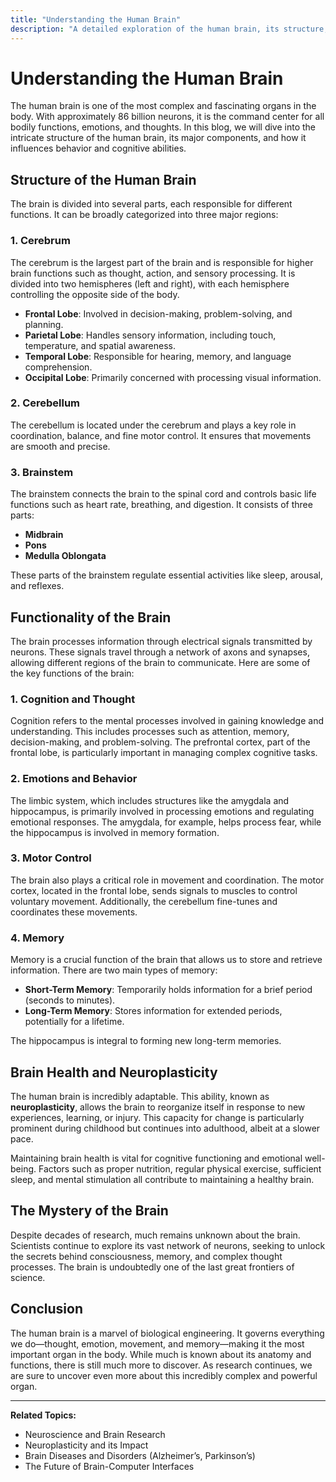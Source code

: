```yaml
---
title: "Understanding the Human Brain"
description: "A detailed exploration of the human brain, its structure, functions, and how it influences our behavior, emotions, and cognitive abilities."
---
```


# Understanding the Human Brain

The human brain is one of the most complex and fascinating organs in the body. With approximately 86 billion neurons, it is the command center for all bodily functions, emotions, and thoughts. In this blog, we will dive into the intricate structure of the human brain, its major components, and how it influences behavior and cognitive abilities.

## Structure of the Human Brain

The brain is divided into several parts, each responsible for different functions. It can be broadly categorized into three major regions:

### 1. **Cerebrum**
The cerebrum is the largest part of the brain and is responsible for higher brain functions such as thought, action, and sensory processing. It is divided into two hemispheres (left and right), with each hemisphere controlling the opposite side of the body.

- **Frontal Lobe**: Involved in decision-making, problem-solving, and planning.
- **Parietal Lobe**: Handles sensory information, including touch, temperature, and spatial awareness.
- **Temporal Lobe**: Responsible for hearing, memory, and language comprehension.
- **Occipital Lobe**: Primarily concerned with processing visual information.

### 2. **Cerebellum**
The cerebellum is located under the cerebrum and plays a key role in coordination, balance, and fine motor control. It ensures that movements are smooth and precise.

### 3. **Brainstem**
The brainstem connects the brain to the spinal cord and controls basic life functions such as heart rate, breathing, and digestion. It consists of three parts:
- **Midbrain**
- **Pons**
- **Medulla Oblongata**

These parts of the brainstem regulate essential activities like sleep, arousal, and reflexes.

## Functionality of the Brain

The brain processes information through electrical signals transmitted by neurons. These signals travel through a network of axons and synapses, allowing different regions of the brain to communicate. Here are some of the key functions of the brain:

### 1. **Cognition and Thought**
Cognition refers to the mental processes involved in gaining knowledge and understanding. This includes processes such as attention, memory, decision-making, and problem-solving. The prefrontal cortex, part of the frontal lobe, is particularly important in managing complex cognitive tasks.

### 2. **Emotions and Behavior**
The limbic system, which includes structures like the amygdala and hippocampus, is primarily involved in processing emotions and regulating emotional responses. The amygdala, for example, helps process fear, while the hippocampus is involved in memory formation.

### 3. **Motor Control**
The brain also plays a critical role in movement and coordination. The motor cortex, located in the frontal lobe, sends signals to muscles to control voluntary movement. Additionally, the cerebellum fine-tunes and coordinates these movements.

### 4. **Memory**
Memory is a crucial function of the brain that allows us to store and retrieve information. There are two main types of memory:
- **Short-Term Memory**: Temporarily holds information for a brief period (seconds to minutes).
- **Long-Term Memory**: Stores information for extended periods, potentially for a lifetime.

The hippocampus is integral to forming new long-term memories.

## Brain Health and Neuroplasticity

The human brain is incredibly adaptable. This ability, known as **neuroplasticity**, allows the brain to reorganize itself in response to new experiences, learning, or injury. This capacity for change is particularly prominent during childhood but continues into adulthood, albeit at a slower pace.

Maintaining brain health is vital for cognitive functioning and emotional well-being. Factors such as proper nutrition, regular physical exercise, sufficient sleep, and mental stimulation all contribute to maintaining a healthy brain.

## The Mystery of the Brain

Despite decades of research, much remains unknown about the brain. Scientists continue to explore its vast network of neurons, seeking to unlock the secrets behind consciousness, memory, and complex thought processes. The brain is undoubtedly one of the last great frontiers of science.

## Conclusion

The human brain is a marvel of biological engineering. It governs everything we do—thought, emotion, movement, and memory—making it the most important organ in the body. While much is known about its anatomy and functions, there is still much more to discover. As research continues, we are sure to uncover even more about this incredibly complex and powerful organ.

---

**Related Topics:**
- Neuroscience and Brain Research
- Neuroplasticity and its Impact
- Brain Diseases and Disorders (Alzheimer’s, Parkinson’s)
- The Future of Brain-Computer Interfaces
